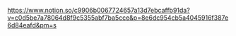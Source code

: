 https://www.notion.so/c9906b0067724657a13d7ebcaffb91da?v=c0d5be7a78064d8f9c5355abf7ba5cce&p=8e6dc954cb5a4045916f387e6d84eafd&pm=s